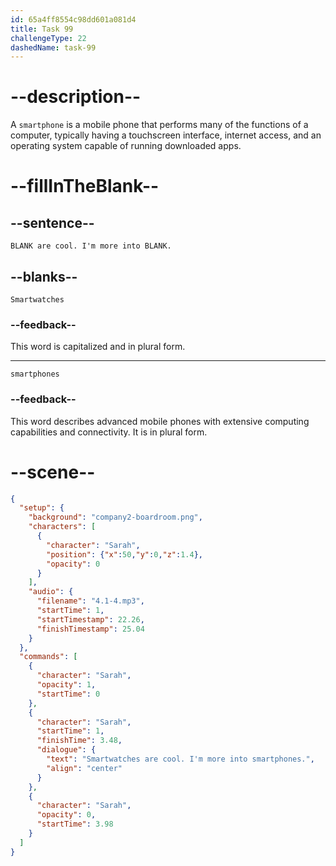 ```yaml
---
id: 65a4ff8554c98dd601a081d4
title: Task 99
challengeType: 22
dashedName: task-99
---
```


<!-- (Audio) Sarah: Smartwatches are cool. I'm more into smartphones. -->

# --description--

A `smartphone` is a mobile phone that performs many of the functions of a computer, typically having a touchscreen interface, internet access, and an operating system capable of running downloaded apps. 

# --fillInTheBlank--

## --sentence--

`BLANK are cool. I'm more into BLANK.`

## --blanks--

`Smartwatches`

### --feedback--

This word is capitalized and in plural form.

---

`smartphones`

### --feedback--

This word describes advanced mobile phones with extensive computing capabilities and connectivity. It is in plural form.

# --scene--

```json
{
  "setup": {
    "background": "company2-boardroom.png",
    "characters": [
      {
        "character": "Sarah",
        "position": {"x":50,"y":0,"z":1.4},
        "opacity": 0
      }
    ],
    "audio": {
      "filename": "4.1-4.mp3",
      "startTime": 1,
      "startTimestamp": 22.26,
      "finishTimestamp": 25.04
    }
  },
  "commands": [
    {
      "character": "Sarah",
      "opacity": 1,
      "startTime": 0
    },
    {
      "character": "Sarah",
      "startTime": 1,
      "finishTime": 3.48,
      "dialogue": {
        "text": "Smartwatches are cool. I'm more into smartphones.",
        "align": "center"
      }
    },
    {
      "character": "Sarah",
      "opacity": 0,
      "startTime": 3.98
    }
  ]
}
```
